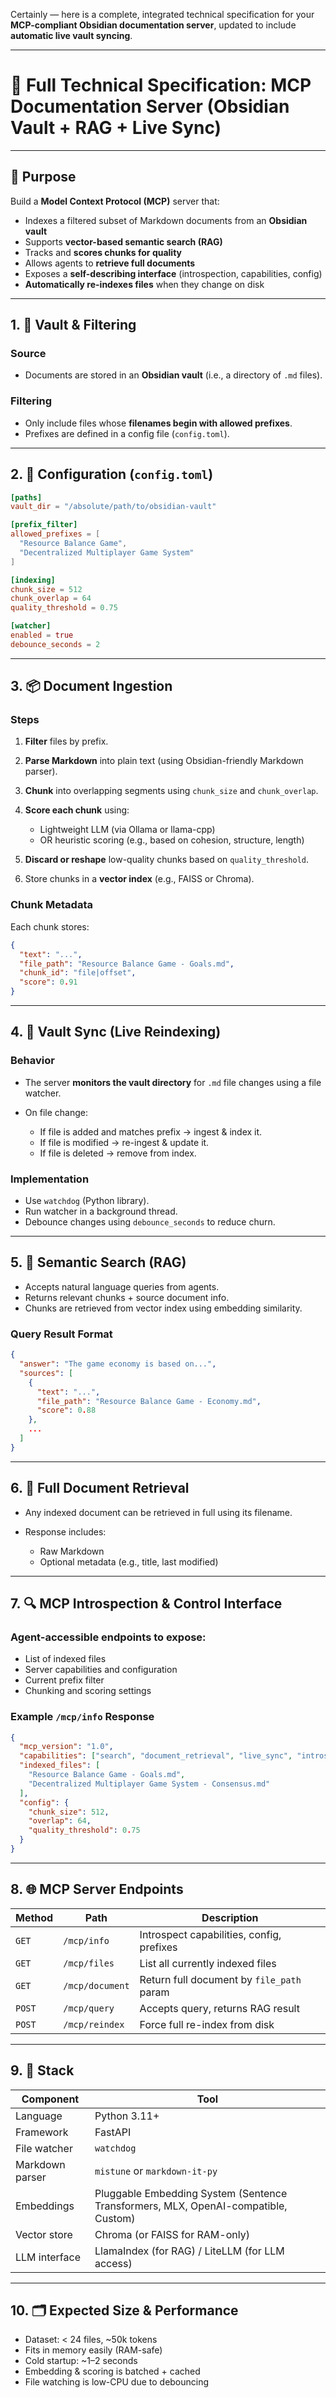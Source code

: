 Certainly — here is a complete, integrated technical specification for your **MCP-compliant Obsidian documentation server**, updated to include **automatic live vault syncing**.

---

# 🧾 Full Technical Specification: MCP Documentation Server (Obsidian Vault + RAG + Live Sync)

---

## 📌 Purpose

Build a **Model Context Protocol (MCP)** server that:

* Indexes a filtered subset of Markdown documents from an **Obsidian vault**
* Supports **vector-based semantic search (RAG)**
* Tracks and **scores chunks for quality**
* Allows agents to **retrieve full documents**
* Exposes a **self-describing interface** (introspection, capabilities, config)
* **Automatically re-indexes files** when they change on disk

---

## 1. 📁 Vault & Filtering

### Source

* Documents are stored in an **Obsidian vault** (i.e., a directory of `.md` files).

### Filtering

* Only include files whose **filenames begin with allowed prefixes**.
* Prefixes are defined in a config file (`config.toml`).

---

## 2. 🔧 Configuration (`config.toml`)

```toml
[paths]
vault_dir = "/absolute/path/to/obsidian-vault"

[prefix_filter]
allowed_prefixes = [
  "Resource Balance Game",
  "Decentralized Multiplayer Game System"
]

[indexing]
chunk_size = 512
chunk_overlap = 64
quality_threshold = 0.75

[watcher]
enabled = true
debounce_seconds = 2
```

---

## 3. 📦 Document Ingestion

### Steps

1. **Filter** files by prefix.
2. **Parse Markdown** into plain text (using Obsidian-friendly Markdown parser).
3. **Chunk** into overlapping segments using `chunk_size` and `chunk_overlap`.
4. **Score each chunk** using:

   * Lightweight LLM (via Ollama or llama-cpp)
   * OR heuristic scoring (e.g., based on cohesion, structure, length)
5. **Discard or reshape** low-quality chunks based on `quality_threshold`.
6. Store chunks in a **vector index** (e.g., FAISS or Chroma).

### Chunk Metadata

Each chunk stores:

```json
{
  "text": "...",
  "file_path": "Resource Balance Game - Goals.md",
  "chunk_id": "file|offset",
  "score": 0.91
}
```

---

## 4. 🔁 Vault Sync (Live Reindexing)

### Behavior

* The server **monitors the vault directory** for `.md` file changes using a file watcher.
* On file change:

  * If file is added and matches prefix → ingest & index it.
  * If file is modified → re-ingest & update it.
  * If file is deleted → remove from index.

### Implementation

* Use `watchdog` (Python library).
* Run watcher in a background thread.
* Debounce changes using `debounce_seconds` to reduce churn.

---

## 5. 🧠 Semantic Search (RAG)

* Accepts natural language queries from agents.
* Returns relevant chunks + source document info.
* Chunks are retrieved from vector index using embedding similarity.

### Query Result Format

```json
{
  "answer": "The game economy is based on...",
  "sources": [
    {
      "text": "...",
      "file_path": "Resource Balance Game - Economy.md",
      "score": 0.88
    },
    ...
  ]
}
```

---

## 6. 📄 Full Document Retrieval

* Any indexed document can be retrieved in full using its filename.
* Response includes:

  * Raw Markdown
  * Optional metadata (e.g., title, last modified)

---

## 7. 🔍 MCP Introspection & Control Interface

### Agent-accessible endpoints to expose:

* List of indexed files
* Server capabilities and configuration
* Current prefix filter
* Chunking and scoring settings

### Example `/mcp/info` Response

```json
{
  "mcp_version": "1.0",
  "capabilities": ["search", "document_retrieval", "live_sync", "introspection"],
  "indexed_files": [
    "Resource Balance Game - Goals.md",
    "Decentralized Multiplayer Game System - Consensus.md"
  ],
  "config": {
    "chunk_size": 512,
    "overlap": 64,
    "quality_threshold": 0.75
  }
}
```

---

## 8. 🌐 MCP Server Endpoints

| Method | Path            | Description                               |
| ------ | --------------- | ----------------------------------------- |
| `GET`  | `/mcp/info`     | Introspect capabilities, config, prefixes |
| `GET`  | `/mcp/files`    | List all currently indexed files          |
| `GET`  | `/mcp/document` | Return full document by `file_path` param |
| `POST` | `/mcp/query`    | Accepts query, returns RAG result         |
| `POST` | `/mcp/reindex`  | Force full re-index from disk             |

---

## 9. 🧱 Stack

| Component       | Tool                            |
| --------------- | ------------------------------- |
| Language        | Python 3.11+                    |
| Framework       | FastAPI                         |
| File watcher    | `watchdog`                      |
| Markdown parser | `mistune` or `markdown-it-py`   |
| Embeddings      | Pluggable Embedding System (Sentence Transformers, MLX, OpenAI-compatible, Custom) |
| Vector store    | Chroma (or FAISS for RAM-only)                                   |
| LLM interface   | LlamaIndex (for RAG) / LiteLLM (for LLM access)                  |

---

## 10. 🗂 Expected Size & Performance

* Dataset: < 24 files, \~50k tokens
* Fits in memory easily (RAM-safe)
* Cold startup: \~1–2 seconds
* Embedding & scoring is batched + cached
* File watching is low-CPU due to debouncing
